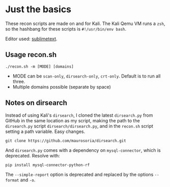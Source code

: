 # Just the basics

These recon scripts are made on and for Kali. The Kali Qemu VM runs a `zsh`, so the hashbang for these scripts is `#!/usr/bin/env bash`.

Editor used: [sublimetext](https://www.sublimetext.com/docs/linux_repositories.html).

## Usage recon.sh

    ./recon.sh -m [MODE] [domains]

* MODE can be `scan-only`, `dirsearch-only`, `crt-only`. Default is to run all three.
* Multiple domains possible (separate by space)

## Notes on dirsearch

Instead of using Kali's `dirsearch`, I cloned the latest `dirsearch.py` from GitHub in the same location as my script, 
making the path to the `dirsearch.py` script `dirsearch/dirsearch.py`, and in the `recon.sh` script setting a path 
variable. Easy changes.

    git clone https://github.com/maurosoria/dirsearch.git

And `dirsearch.py` comes with a dependency on `mysql-connector`, which is deprecated. Resolve with:

    pip install mysql-connector-python-rf

The `--simple-report` option is deprecated and replaced by the options `--format` and `-o`.

